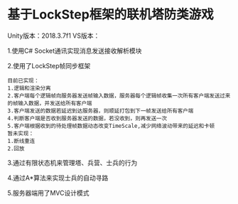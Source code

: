 # 基于LockStep框架的联机塔防类游戏
Unity版本：2018.3.7f1  VS版本：

 1.使用C# Socket通讯实现消息发送接收解析模块

 2.使用了LockStep帧同步框架
 
    目前已实现：
    1.逻辑和渲染分离
    2.客户端每个逻辑帧向服务器发送帧输入数据，服务器每个逻辑帧收集一次所有客户端发送过来的帧输入数据，并发送给所有客户端
    3.客户端发送的数据若延迟到达服务器，则顺延打包到下一帧发送给所有客户端
    4.判断客户端是否收到服务器发送的数据，若没收到，则再发送一次
    5.客户端根据收到的待处理帧数据动态改变TimeScale,减少网络波动带来的延迟和卡顿
    暂未实现：
    1.断线重连
    2.回放
   
3.通过有限状态机来管理塔、兵营、士兵的行为

4.通过A*算法来实现士兵的自动寻路

5.服务器端用了MVC设计模式
